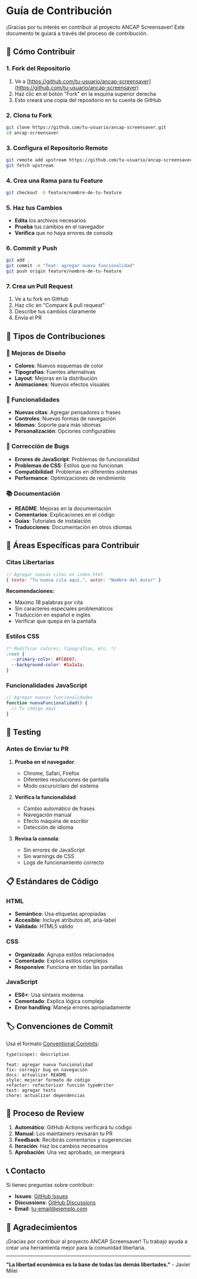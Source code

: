 # Guía de Contribución

¡Gracias por tu interés en contribuir al proyecto ANCAP Screensaver! Este documento te guiará a través del proceso de contribución.

## 🚀 Cómo Contribuir

### 1. Fork del Repositorio

1. Ve a [https://github.com/tu-usuario/ancap-screensaver](https://github.com/tu-usuario/ancap-screensaver)
2. Haz clic en el botón "Fork" en la esquina superior derecha
3. Esto creará una copia del repositorio en tu cuenta de GitHub

### 2. Clona tu Fork

```bash
git clone https://github.com/tu-usuario/ancap-screensaver.git
cd ancap-screensaver
```

### 3. Configura el Repositorio Remoto

```bash
git remote add upstream https://github.com/tu-usuario/ancap-screensaver.git
git fetch upstream
```

### 4. Crea una Rama para tu Feature

```bash
git checkout -b feature/nombre-de-tu-feature
```

### 5. Haz tus Cambios

- **Edita** los archivos necesarios
- **Prueba** tus cambios en el navegador
- **Verifica** que no haya errores de consola

### 6. Commit y Push

```bash
git add .
git commit -m "feat: agregar nueva funcionalidad"
git push origin feature/nombre-de-tu-feature
```

### 7. Crea un Pull Request

1. Ve a tu fork en GitHub
2. Haz clic en "Compare & pull request"
3. Describe tus cambios claramente
4. Envía el PR

## 📝 Tipos de Contribuciones

### 🎨 Mejoras de Diseño
- **Colores**: Nuevos esquemas de color
- **Tipografías**: Fuentes alternativas
- **Layout**: Mejoras en la distribución
- **Animaciones**: Nuevos efectos visuales

### 🔧 Funcionalidades
- **Nuevas citas**: Agregar pensadores o frases
- **Controles**: Nuevas formas de navegación
- **Idiomas**: Soporte para más idiomas
- **Personalización**: Opciones configurables

### 🐛 Corrección de Bugs
- **Errores de JavaScript**: Problemas de funcionalidad
- **Problemas de CSS**: Estilos que no funcionan
- **Compatibilidad**: Problemas en diferentes sistemas
- **Performance**: Optimizaciones de rendimiento

### 📚 Documentación
- **README**: Mejoras en la documentación
- **Comentarios**: Explicaciones en el código
- **Guías**: Tutoriales de instalación
- **Traducciones**: Documentación en otros idiomas

## 🎯 Áreas Específicas para Contribuir

### Citas Libertarias
```javascript
// Agregar nuevas citas en index.html
{ texto: "Tu nueva cita aquí.", autor: "Nombre del Autor" }
```

**Recomendaciones:**
- Máximo 18 palabras por cita
- Sin caracteres especiales problemáticos
- Traducción en español e inglés
- Verificar que quepa en la pantalla

### Estilos CSS
```css
/* Modificar colores, tipografías, etc. */
:root {
  --primary-color: #FCBE07;
  --background-color: #1a1a1a;
}
```

### Funcionalidades JavaScript
```javascript
// Agregar nuevas funcionalidades
function nuevaFuncionalidad() {
  // Tu código aquí
}
```

## 🧪 Testing

### Antes de Enviar tu PR

1. **Prueba en el navegador**:
   - Chrome, Safari, Firefox
   - Diferentes resoluciones de pantalla
   - Modo oscuro/claro del sistema

2. **Verifica la funcionalidad**:
   - Cambio automático de frases
   - Navegación manual
   - Efecto máquina de escribir
   - Detección de idioma

3. **Revisa la consola**:
   - Sin errores de JavaScript
   - Sin warnings de CSS
   - Logs de funcionamiento correcto

## 📋 Estándares de Código

### HTML
- **Semántico**: Usa etiquetas apropiadas
- **Accesible**: Incluye atributos alt, aria-label
- **Validado**: HTML5 válido

### CSS
- **Organizado**: Agrupa estilos relacionados
- **Comentado**: Explica estilos complejos
- **Responsive**: Funciona en todas las pantallas

### JavaScript
- **ES6+**: Usa sintaxis moderna
- **Comentado**: Explica lógica compleja
- **Error handling**: Maneja errores apropiadamente

## 🏷️ Convenciones de Commit

Usa el formato [Conventional Commits](https://www.conventionalcommits.org/):

```
type(scope): description

feat: agregar nueva funcionalidad
fix: corregir bug en navegación
docs: actualizar README
style: mejorar formato de código
refactor: refactorizar función typeWriter
test: agregar tests
chore: actualizar dependencias
```

## 🤝 Proceso de Review

1. **Automático**: GitHub Actions verificará tu código
2. **Manual**: Los maintainers revisarán tu PR
3. **Feedback**: Recibirás comentarios y sugerencias
4. **Iteración**: Haz los cambios necesarios
5. **Aprobación**: Una vez aprobado, se mergeará

## 📞 Contacto

Si tienes preguntas sobre contribuir:

- **Issues**: [GitHub Issues](https://github.com/tu-usuario/ancap-screensaver/issues)
- **Discussions**: [GitHub Discussions](https://github.com/tu-usuario/ancap-screensaver/discussions)
- **Email**: tu-email@ejemplo.com

## 🙏 Agradecimientos

¡Gracias por contribuir al proyecto ANCAP Screensaver! Tu trabajo ayuda a crear una herramienta mejor para la comunidad libertaria.

---

**"La libertad económica es la base de todas las demás libertades."** - Javier Milei
